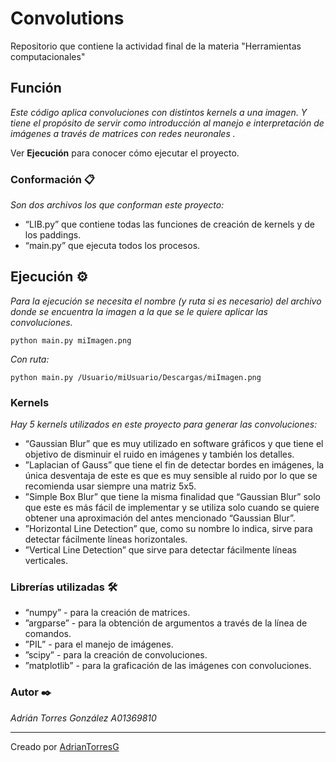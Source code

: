 # Convolutions
 Repositorio que contiene la actividad final de la materia "Herramientas computacionales"

## Función 

_Este código aplica convoluciones con distintos kernels a una imagen. Y tiene el propósito de servir como introducción al manejo e interpretación de imágenes a través de matrices con redes neuronales ._

Ver **Ejecución** para conocer cómo ejecutar el proyecto.


### Conformación 📋

_Son dos archivos los que conforman este proyecto:_

* “LIB.py” que contiene todas las funciones de creación de kernels y de los paddings.
* “main.py” que ejecuta todos los procesos.

## Ejecución ⚙️

_Para la ejecución se necesita el nombre (y ruta si es necesario) del archivo donde se encuentra la imagen a la que se le quiere aplicar las convoluciones._
```
python main.py miImagen.png
```
_Con ruta:_
```
python main.py /Usuario/miUsuario/Descargas/miImagen.png
```

### Kernels

_Hay 5 kernels utilizados en este proyecto para generar las convoluciones:_
* “Gaussian Blur” que es muy utilizado en software gráficos y que tiene el objetivo de disminuir el ruido en imágenes y también los detalles.
* ”Laplacian of Gauss” que tiene el fin de detectar bordes en imágenes, la única desventaja de este es que es muy sensible al ruido por lo que se recomienda usar siempre una matriz 5x5.
* ”Simple Box Blur” que tiene la misma finalidad que “Gaussian Blur” solo que este es más fácil de implementar y se utiliza solo cuando se quiere obtener una aproximación del antes mencionado  “Gaussian Blur”.
* ”Horizontal Line Detection” que, como su nombre lo indica, sirve para detectar fácilmente líneas horizontales.
* ”Vertical Line Detection” que sirve para detectar fácilmente líneas verticales.

### Librerías utilizadas 🛠️

* “numpy” - para la creación de matrices.
* ”argparse” - para la obtención de argumentos a través de la línea de comandos.
* ”PIL” - para el manejo de imágenes.
* ”scipy” - para la creación de convoluciones.
* ”matplotlib” - para la graficación de las imágenes con convoluciones.

### Autor ✒️

_Adrián Torres González A01369810_

---
Creado por [AdrianTorresG](https://github.com/AdrianTorresG)

